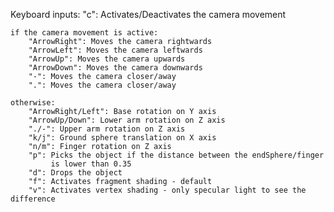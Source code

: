 Keyboard inputs:
    "c": Activates/Deactivates the camera movement
    
    if the camera movement is active:
        "ArrowRight": Moves the camera rightwards
        "ArrowLeft": Moves the camera leftwards
        "ArrowUp": Moves the camera upwards
        "ArrowDown": Moves the camera downwards
        "-": Moves the camera closer/away
        ".": Moves the camera closer/away

    otherwise:
        "ArrowRight/Left": Base rotation on Y axis
        "ArrowUp/Down": Lower arm rotation on Z axis
        "./-": Upper arm rotation on Z axis
        "k/j": Ground sphere translation on X axis
        "n/m": Finger rotation on Z axis
        "p": Picks the object if the distance between the endSphere/finger
             is lower than 0.35
        "d": Drops the object
        "f": Activates fragment shading - default
        "v": Activates vertex shading - only specular light to see the difference 